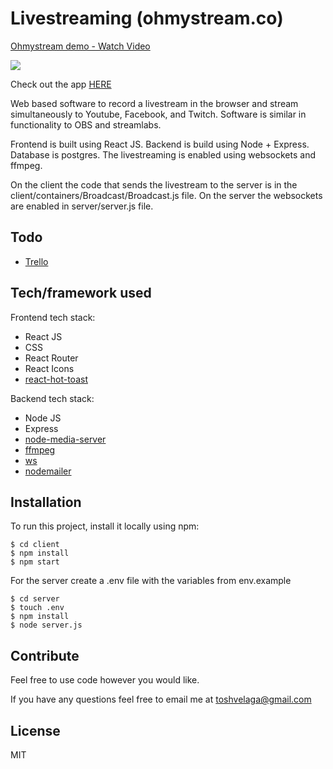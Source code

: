 # Livestreaming (ohmystream.co)

<a href="https://www.loom.com/share/35a86c6f73d144d59527092118cf525d">
    <p>Ohmystream demo - Watch Video</p>
    <img style="max-width:300px;" src="https://cdn.loom.com/sessions/thumbnails/35a86c6f73d144d59527092118cf525d-1633809954506-with-play.gif">
</a>

Check out the app [HERE](https://ohmystream.co/)

Web based software to record a livestream in the browser and stream simultaneously to Youtube, Facebook, and Twitch. Software is similar in functionality to OBS and streamlabs.

Frontend is built using React JS. Backend is build using Node + Express. Database is postgres. The livestreaming is enabled using websockets and ffmpeg.

On the client the code that sends the livestream to the server is in the client/containers/Broadcast/Broadcast.js file. On the server the websockets are enabled in server/server.js file.

## Todo

- [Trello](https://trello.com/b/W8LZ83oV/ohmystream)

## Tech/framework used

Frontend tech stack:

- React JS
- CSS
- React Router
- React Icons
- [react-hot-toast](https://github.com/timolins/react-hot-toast)

Backend tech stack:

- Node JS
- Express
- [node-media-server](https://github.com/illuspas/Node-Media-Server)
- [ffmpeg](http://ffmpeg.org/)
- [ws](https://github.com/websockets/ws)
- [nodemailer](https://nodemailer.com/about/)

## Installation

To run this project, install it locally using npm:

```
$ cd client
$ npm install
$ npm start
```

For the server create a .env file with the variables from env.example

```
$ cd server
$ touch .env
$ npm install
$ node server.js
```

## Contribute

Feel free to use code however you would like.

If you have any questions feel free to email me at toshvelaga@gmail.com

## License

MIT
